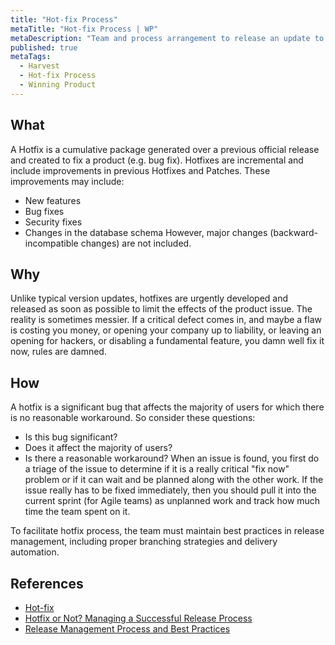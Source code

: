 ```yaml
---
title: "Hot-fix Process"
metaTitle: "Hot-fix Process | WP"
metaDescription: "Team and process arrangement to release an update to fix a critical or major error while maintaining SLA obligations in production."
published: true
metaTags:
  - Harvest
  - Hot-fix Process
  - Winning Product
---
```


## What

A Hotfix is a cumulative package generated over a previous official release and created to fix a product (e.g. bug fix). Hotfixes are incremental and include improvements in previous Hotfixes and Patches. These improvements may include:

- New features
- Bug fixes
- Security fixes
- Changes in the database schema
  However, major changes (backward-incompatible changes) are not included.

## Why

Unlike typical version updates, hotfixes are urgently developed and released as soon as possible to limit the effects of the product issue. The reality is sometimes messier. If a critical defect comes in, and maybe a flaw is costing you money, or opening your company up to liability, or leaving an opening for hackers, or disabling a fundamental feature, you damn well fix it now, rules are damned.

## How

A hotfix is a significant bug that affects the majority of users for which there is no reasonable workaround. So consider these questions:

- Is this bug significant?
- Does it affect the majority of users?
- Is there a reasonable workaround?
  When an issue is found, you first do a triage of the issue to determine if it is a really critical "fix now" problem or if it can wait and be planned along with the other work.
  If the issue really has to be fixed immediately, then you should pull it into the current sprint (for Agile teams) as unplanned work and track how much time the team spent on it.

To facilitate hotfix process, the team must maintain best practices in release management, including proper branching strategies and delivery automation.

## References

- [Hot-fix](https://en.wikipedia.org/wiki/Hotfix)
- [Hotfix or Not? Managing a Successful Release Process](https://www.viget.com/articles/successful-release-management-and-how-to-communicate-about-it/)
- [Release Management Process and Best Practices](https://www.plutora.com/blog/release-management-best-practices)
